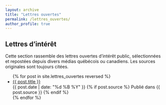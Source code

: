 ```yaml
---
layout: archive
title: "Lettres ouvertes"
permalink: /lettres_ouvertes/
author_profile: true
---
```


<section class="lettres-ouvertes">
  <div class="header">
    <h1>Lettres d’intérêt</h1>
    <p class="intro">
      Cette section rassemble des lettres ouvertes d’intérêt public, sélectionnées et repostées depuis divers médias québécois ou canadiens. Les sources originales sont toujours citées.
    </p>
  </div>

  <ul class="lettres-list">
    {% for post in site.lettres_ouvertes reversed %}
      <li class="lettre-item">
        <a href="{{ site.baseurl }}{{ post.url }}">{{ post.title }}</a>
        <div class="lettre-meta">
          <span class="date">{{ post.date | date: "%d %B %Y" }}</span>
          {% if post.source %}
            <span class="source">Publié dans {{ post.source }}</span>
          {% endif %}
        </div>
      </li>
    {% endfor %}
  </ul>
</section>